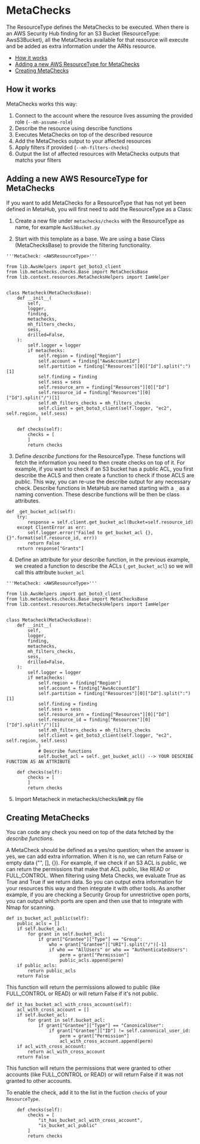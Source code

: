 # MetaChecks

The ResourceType defines the MetaChecks to be executed. When there is an AWS Security Hub finding for an S3 Bucket (ResourceType: AwsS3Bucket), all the MetaChecks available for that resource will execute and be added as extra information under the ARNs resource.

- [How it works](#how-it-works)
- [Adding a new AWS ResourceType for MetaChecks](#adding-a-new-aws-resourcetype-for-metachecks)
- [Creating MetaChecks](#creating-metachecks)

## How it works

MetaChecks works this way:

1. Connect to the account where the resource lives assuming the provided role (`--mh-assume-role`)
2. Describe the resource using describe functions
3. Executes MetaChecks on top of the described resource
4. Add the MetaChecks output to your affected resources
5. Apply filters if provided (`--mh-filters-checks`)
6. Output the list of affected resources with MetaChecks outputs that matchs your filters

## Adding a new AWS ResourceType for MetaChecks

If you want to add MetaChecks for a ResourceType that has not yet been defined in MetaHub, you will first need to add the ResourceType as a Class:

1. Create a new file under `metachecks/checks` with the ResourceType as name, for example `AwsS3Bucket.py`

2. Start with this template as a base. We are using a base Class (MetaChecksBase) to provide the filtering functionality.

```
'''MetaCheck: <AWSResourceType>'''

from lib.AwsHelpers import get_boto3_client
from lib.metachecks.checks.Base import MetaChecksBase
from lib.context.resources.MetaChecksHelpers import IamHelper


class Metacheck(MetaChecksBase):
    def __init__(
        self,
        logger,
        finding,
        metachecks,
        mh_filters_checks,
        sess,
        drilled=False,
    ):
        self.logger = logger
        if metachecks:
            self.region = finding["Region"]
            self.account = finding["AwsAccountId"]
            self.partition = finding["Resources"][0]["Id"].split(":")[1]
            self.finding = finding
            self.sess = sess
            self.resource_arn = finding["Resources"][0]["Id"]
            self.resource_id = finding["Resources"][0]["Id"].split("/")[1]
            self.mh_filters_checks = mh_filters_checks
            self.client = get_boto3_client(self.logger, "ec2", self.region, self.sess)
            )

    def checks(self):
        checks = [
        ]
        return checks
```

3. Define _describe functions_ for the ResourceType. These functions will fetch the information you need to then create checks on top of it. For example, if you want to check if an S3 bucket has a public ACL, you first describe the ACLS and then create a function to check if those ACLS are public. This way, you can re-use the describe output for any necessary check. Describe functions in MetaHub are named starting with a `_` as a naming convention. These describe functions will be then be class attributes.

```
def _get_bucket_acl(self):
    try:
        response = self.client.get_bucket_acl(Bucket=self.resource_id)
    except ClientError as err:
        self.logger.error("Failed to get_bucket_acl {}, {}".format(self.resource_id, err))
        return False
    return response["Grants"]
```

4. Define an attribute for your describe function, in the previous example, we created a function to describe the ACLs (`_get_bucket_acl`) so we will call this attribute `bucket_acl`

```
'''MetaCheck: <AWSResourceType>'''

from lib.AwsHelpers import get_boto3_client
from lib.metachecks.checks.Base import MetaChecksBase
from lib.context.resources.MetaChecksHelpers import IamHelper


class Metacheck(MetaChecksBase):
    def __init__(
        self,
        logger,
        finding,
        metachecks,
        mh_filters_checks,
        sess,
        drilled=False,
    ):
        self.logger = logger
        if metachecks:
            self.region = finding["Region"]
            self.account = finding["AwsAccountId"]
            self.partition = finding["Resources"][0]["Id"].split(":")[1]
            self.finding = finding
            self.sess = sess
            self.resource_arn = finding["Resources"][0]["Id"]
            self.resource_id = finding["Resources"][0]["Id"].split("/")[1]
            self.mh_filters_checks = mh_filters_checks
            self.client = get_boto3_client(self.logger, "ec2", self.region, self.sess)
            )
            # Describe functions
            self.bucket_acl = self._get_bucket_acl() --> YOUR DESCRIBE FUNCTION AS AN ATTRIBUTE

    def checks(self):
        checks = [
        ]
        return checks
```

5. Import Metacheck in metachecks/checks/**init**.py file

## Creating MetaChecks

You can code any check you need on top of the data fetched by the _describe functions_.

A MetaCheck should be defined as a yes/no question; when the answer is yes, we can add extra information. When it is no, we can return False or empty data ("", [], {}). For example, if we check if an S3 ACL is public, we can return the permissions that make that ACL public, like READ or FULL_CONTROL.
When filtering using Meta Checks, we evaluate True as True and True if we return data. So you can output extra information for your resources this way and then integrate it with other tools. As another example, if you are checking a Security Group for unrestrictive open ports, you can output which ports are open and then use that to integrate with Nmap for scanning.

```
def is_bucket_acl_public(self):
    public_acls = []
    if self.bucket_acl:
        for grant in self.bucket_acl:
            if grant["Grantee"]["Type"] == "Group":
                who = grant["Grantee"]["URI"].split("/")[-1]
                if who == "AllUsers" or who == "AuthenticatedUsers":
                    perm = grant["Permission"]
                    public_acls.append(perm)
    if public_acls:
        return public_acls
    return False
```

This function will return the permissions allowed to public (like FULL_CONTROL or READ) or will return False if it's not public.

```
def it_has_bucket_acl_with_cross_account(self):
    acl_with_cross_account = []
    if self.bucket_acl:
        for grant in self.bucket_acl:
            if grant["Grantee"]["Type"] == "CanonicalUser":
                if grant["Grantee"]["ID"] != self.cannonical_user_id:
                    perm = grant["Permission"]
                    acl_with_cross_account.append(perm)
    if acl_with_cross_account:
        return acl_with_cross_account
    return False
```

This function will return the permissions that were granted to other accounts (like FULL_CONTROL or READ) or will return False if it was not granted to other accounts.

To enable the check, add it to the list in the fuction `checks` of your `ResourceType`.

```
    def checks(self):
        checks = [
            "it_has_bucket_acl_with_cross_account",
            "is_bucket_acl_public"
        ]
        return checks
```
